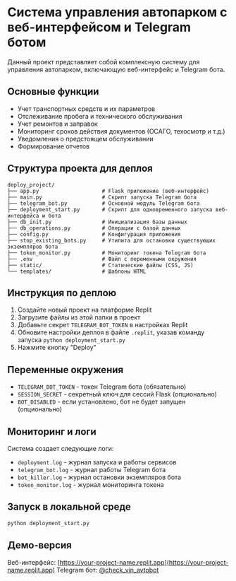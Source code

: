 # Система управления автопарком с веб-интерфейсом и Telegram ботом

Данный проект представляет собой комплексную систему для управления автопарком, включающую веб-интерфейс и Telegram бота.

## Основные функции

- Учет транспортных средств и их параметров
- Отслеживание пробега и технического обслуживания
- Учет ремонтов и заправок
- Мониторинг сроков действия документов (ОСАГО, техосмотр и т.д.)
- Уведомления о предстоящем обслуживании
- Формирование отчетов

## Структура проекта для деплоя

```
deploy_project/
├── app.py                    # Flask приложение (веб-интерфейс)
├── main.py                   # Скрипт запуска Telegram бота
├── telegram_bot.py           # Основной модуль Telegram бота
├── deployment_start.py       # Скрипт для одновременного запуска веб-интерфейса и бота
├── db_init.py                # Инициализация базы данных
├── db_operations.py          # Операции с базой данных
├── config.py                 # Конфигурация приложения
├── stop_existing_bots.py     # Утилита для остановки существующих экземпляров бота
├── token_monitor.py          # Мониторинг токена Telegram бота
├── .env                      # Файл с переменными окружения
├── static/                   # Статические файлы (CSS, JS)
└── templates/                # Шаблоны HTML
```

## Инструкция по деплою

1. Создайте новый проект на платформе Replit
2. Загрузите файлы из этой папки в проект
3. Добавьте секрет `TELEGRAM_BOT_TOKEN` в настройках Replit
4. Обновите настройки деплоя в файле `.replit`, указав команду запуска `python deployment_start.py`
5. Нажмите кнопку "Deploy"

## Переменные окружения

- `TELEGRAM_BOT_TOKEN` - токен Telegram бота (обязательно)
- `SESSION_SECRET` - секретный ключ для сессий Flask (опционально)
- `BOT_DISABLED` - если установлено, бот не будет запущен (опционально)

## Мониторинг и логи

Система создает следующие логи:
- `deployment.log` - журнал запуска и работы сервисов
- `telegram_bot.log` - журнал работы Telegram бота
- `bot_killer.log` - журнал остановки экземпляров бота
- `token_monitor.log` - журнал мониторинга токена

## Запуск в локальной среде

```bash
python deployment_start.py
```

## Демо-версия

Веб-интерфейс: [https://your-project-name.replit.app](https://your-project-name.replit.app)
Telegram бот: [@check_vin_avtobot](https://t.me/check_vin_avtobot)